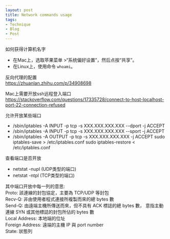```yaml
---
layout: post
title: Network commands usage
tags:
- Technique
- Blog
- Post
---
```


如何获得计算机名字 <br/>
* 在Mac上，选取苹果菜单 >“系统偏好设置”，然后点按“共享”。<br/>
* 在Linux上，使用命令 `whoami`。

反向代理的配置 <br/>
https://zhuanlan.zhihu.com/p/34908698

Mac上需要开放ssh远程登入端口 <br/>
https://stackoverflow.com/questions/17335728/connect-to-host-localhost-port-22-connection-refused

允许开放某些端口 <br/>
* /sbin/iptables -A INPUT -p tcp -s XXX.XXX.XXX.XXX --dport -j ACCEPT
* /sbin/iptables -A INPUT -p tcp -s XXX.XXX.XXX.XXX --sport -j ACCEPT
* /sbin/iptables -A OUTPUT -p tcp -s  XXX.XXX.XXX.XXX -j ACCEPT
sudo iptables-save > /etc/iptables.conf
sudo iptables-restore < /etc/iptables.conf

查看端口是否开放 <br/>
* netstat -nupl (UDP类型的端口)
* netstat -ntpl (TCP类型的端口)

其中端口开放中每一列的意思: <br/>
Proto: 該連線的封包協定，主要為 TCP/UDP 等封包 <br/>
Recv-Q: 非由使用者程式連接所複製而來的總 bytes 數 <br/>
Send-Q: 由遠端主機所傳送而來，但不具有 ACK 標誌的總 bytes 數， 意指主動連線 SYN 或其他標誌的封包所佔的 bytes 數 <br/>
Local Address: 本地端的位址 <br/>
Foreign Address: 遠端的主機 IP 與 port number <br/>
State: 狀態列 <br/>
